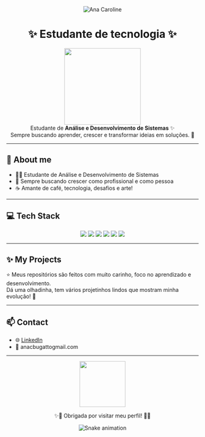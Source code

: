 <div align="center">

![Ana Caroline](https://img.shields.io/badge/Ana%20Caroline-0000FF?style=for-the-badge&logo=github&logoColor=white)


</div>

<h1 align="center">✨ Estudante de tecnologia ✨</h1>


<p align="center">
<img src="https://media.giphy.com/media/f3iwJFOVOwuy7K6FFw/giphy.gif" width="200"/><br>
Estudante de <strong>Análise e Desenvolvimento de Sistemas</strong> ✨<br>
Sempre buscando aprender, crescer e transformar ideias em soluções. 🚀
</p>

---

## 💖 About me
- 👩‍💻 Estudante de Análise e Desenvolvimento de Sistemas  
- 🚀 Sempre buscando crescer como profissional e como pessoa  
- ☕ Amante de café, tecnologia, desafios e arte!  

---

## 💻 Tech Stack

<div align="center">

<img src="https://img.shields.io/badge/C%23-239120?style=for-the-badge&logo=c-sharp&logoColor=white"/>
<img src="https://img.shields.io/badge/HTML5-E34F26?style=for-the-badge&logo=html5&logoColor=white"/>
<img src="https://img.shields.io/badge/CSS3-1572B6?style=for-the-badge&logo=css3&logoColor=white"/>
<img src="https://img.shields.io/badge/SQL-4479A1?style=for-the-badge&logo=mysql&logoColor=white"/>
<img src="https://img.shields.io/badge/Git-F05032?style=for-the-badge&logo=git&logoColor=white"/>
<img src="https://img.shields.io/badge/GitHub-181717?style=for-the-badge&logo=github&logoColor=white"/>

</div>

---

## ✨ My Projects
⭐ Meus repositórios são feitos com muito carinho, foco no aprendizado e desenvolvimento.  
Dá uma olhadinha, tem vários projetinhos lindos que mostram minha evolução! 💖  

---

## 📫 Contact
- 🌐 [LinkedIn](https://www.linkedin.com/in/ana-caroline-bugatto-580336299/)  
- 💌 anacbugattogmail.com  

---

<div align="center">

<img src="https://media.giphy.com/media/13HgwGsXF0aiGY/giphy.gif" width="120"/>

✨🌸 Obrigada por visitar meu perfil! 🌸✨

![Snake animation](https://github.com/annakkarolyne/annakkarolyne/blob/output/github-contribution-grid-snake.svg)

</div>


